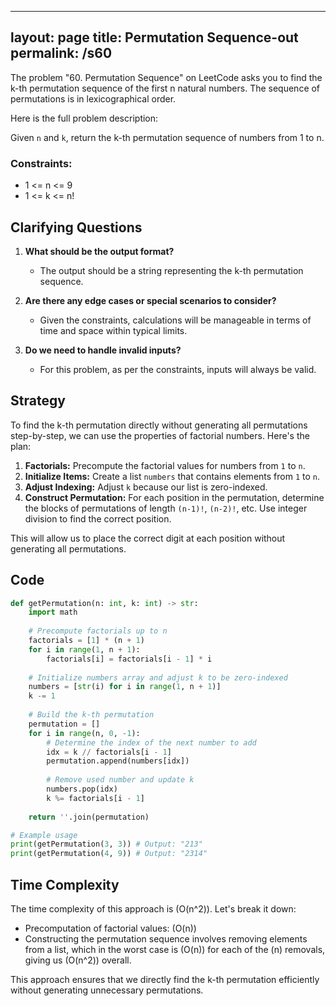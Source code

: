 
---
layout: page
title:  Permutation Sequence-out
permalink: /s60
---

The problem "60. Permutation Sequence" on LeetCode asks you to find the k-th permutation sequence of the first n natural numbers. The sequence of permutations is in lexicographical order.

Here is the full problem description:

Given `n` and `k`, return the k-th permutation sequence of numbers from 1 to n.

### Constraints:
- 1 <= n <= 9
- 1 <= k <= n!

## Clarifying Questions

1. **What should be the output format?**
   - The output should be a string representing the k-th permutation sequence.
   
2. **Are there any edge cases or special scenarios to consider?**
   - Given the constraints, calculations will be manageable in terms of time and space within typical limits.

3. **Do we need to handle invalid inputs?**
   - For this problem, as per the constraints, inputs will always be valid.

## Strategy

To find the k-th permutation directly without generating all permutations step-by-step, we can use the properties of factorial numbers. Here's the plan:

1. **Factorials:** Precompute the factorial values for numbers from `1` to `n`.
2. **Initialize Items:** Create a list `numbers` that contains elements from `1` to `n`.
3. **Adjust Indexing:** Adjust `k` because our list is zero-indexed.
4. **Construct Permutation:** For each position in the permutation, determine the blocks of permutations of length `(n-1)!`, `(n-2)!`, etc. Use integer division to find the correct position.

This will allow us to place the correct digit at each position without generating all permutations.

## Code

```python
def getPermutation(n: int, k: int) -> str:
    import math
    
    # Precompute factorials up to n
    factorials = [1] * (n + 1)
    for i in range(1, n + 1):
        factorials[i] = factorials[i - 1] * i
    
    # Initialize numbers array and adjust k to be zero-indexed
    numbers = [str(i) for i in range(1, n + 1)]
    k -= 1
    
    # Build the k-th permutation
    permutation = []
    for i in range(n, 0, -1):
        # Determine the index of the next number to add
        idx = k // factorials[i - 1]
        permutation.append(numbers[idx])
        
        # Remove used number and update k
        numbers.pop(idx)
        k %= factorials[i - 1]
    
    return ''.join(permutation)

# Example usage
print(getPermutation(3, 3)) # Output: "213"
print(getPermutation(4, 9)) # Output: "2314"
```

## Time Complexity

The time complexity of this approach is \(O(n^2)\). Let's break it down:

- Precomputation of factorial values: \(O(n)\)
- Constructing the permutation sequence involves removing elements from a list, which in the worst case is \(O(n)\) for each of the \(n\) removals, giving us \(O(n^2)\) overall.

This approach ensures that we directly find the k-th permutation efficiently without generating unnecessary permutations.